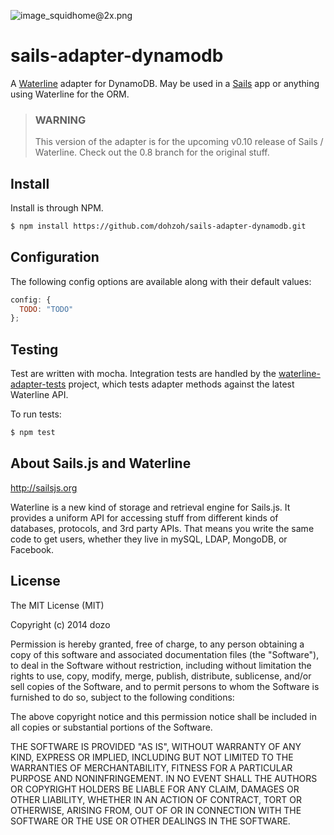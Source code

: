 ![image_squidhome@2x.png](http://i.imgur.com/RIvu9.png) 

# sails-adapter-dynamodb

A [Waterline](https://github.com/balderdashy/waterline) adapter for DynamoDB. May be used in a [Sails](https://github.com/balderdashy/sails) app or anything using Waterline for the ORM.


> ### WARNING
>
> This version of the adapter is for the upcoming v0.10 release of Sails / Waterline.
> Check out the 0.8 branch for the original stuff.


## Install

Install is through NPM.

```bash
$ npm install https://github.com/dohzoh/sails-adapter-dynamodb.git
```

## Configuration

The following config options are available along with their default values:

```javascript
config: {
  TODO: "TODO"
};
```

## Testing

Test are written with mocha. Integration tests are handled by the [waterline-adapter-tests](https://github.com/balderdashy/waterline-adapter-tests) project, which tests adapter methods against the latest Waterline API.

To run tests:

```bash
$ npm test
```


## About Sails.js and Waterline
http://sailsjs.org

Waterline is a new kind of storage and retrieval engine for Sails.js.  It provides a uniform API for accessing stuff from different kinds of databases, protocols, and 3rd party APIs.  That means you write the same code to get users, whether they live in mySQL, LDAP, MongoDB, or Facebook.

## License

The MIT License (MIT)

Copyright (c) 2014 dozo

Permission is hereby granted, free of charge, to any person obtaining a copy
 of this software and associated documentation files (the "Software"), to deal
 in the Software without restriction, including without limitation the rights
 to use, copy, modify, merge, publish, distribute, sublicense, and/or sell
 copies of the Software, and to permit persons to whom the Software is
 furnished to do so, subject to the following conditions:

The above copyright notice and this permission notice shall be included in
 all copies or substantial portions of the Software.

THE SOFTWARE IS PROVIDED "AS IS", WITHOUT WARRANTY OF ANY KIND, EXPRESS OR
 IMPLIED, INCLUDING BUT NOT LIMITED TO THE WARRANTIES OF MERCHANTABILITY,
 FITNESS FOR A PARTICULAR PURPOSE AND NONINFRINGEMENT. IN NO EVENT SHALL THE
 AUTHORS OR COPYRIGHT HOLDERS BE LIABLE FOR ANY CLAIM, DAMAGES OR OTHER
 LIABILITY, WHETHER IN AN ACTION OF CONTRACT, TORT OR OTHERWISE, ARISING FROM,
 OUT OF OR IN CONNECTION WITH THE SOFTWARE OR THE USE OR OTHER DEALINGS IN
 THE SOFTWARE.

